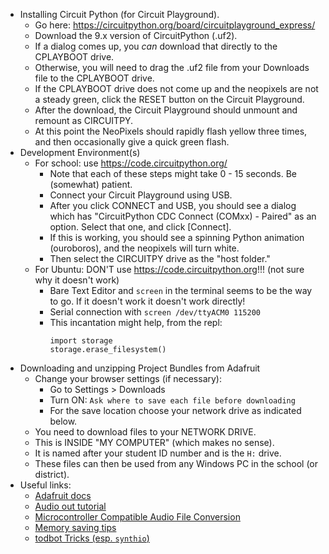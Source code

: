 * Installing Circuit Python (for Circuit Playground).
  * Go here: https://circuitpython.org/board/circuitplayground_express/
  * Download the 9.x version of CircuitPython (.uf2).
  * If a dialog comes up, you *can* download that directly to the CPLAYBOOT drive.
  * Otherwise, you will need to drag the .uf2 file from your Downloads file to the CPLAYBOOT drive.
  * If the CPLAYBOOT drive does not come up and the neopixels are not a steady green, 
    click the RESET button on the Circuit Playground.
  * After the download, the Circuit Playground should unmount and remount as CIRCUITPY.
  * At this point the NeoPixels should rapidly flash yellow three times, and then 
    occasionally give a quick green flash.
* Development Environment(s)
  * For school: use https://code.circuitpython.org/
    * Note that each of these steps might take 0 - 15 seconds.  Be (somewhat) patient.
    * Connect your Circuit Playground using USB.
    * After you click CONNECT and USB, you should see a dialog which has 
      "CircuitPython CDC Connect (COMxx) - Paired"
      as an option.  Select that one, and click [Connect].
    * If this is working, you should see a spinning Python animation (ouroboros),
      and the neopixels will turn white.
    * Then select the CIRCUITPY drive as the "host folder."
  * For Ubuntu: DON'T use https://code.circuitpython.org!!! (not sure why it doesn't work)
    * Bare Text Editor and `screen` in the terminal seems to be the way to go.  If it doesn't work it doesn't work directly!
    * Serial connection with `screen /dev/ttyACM0 115200`
    * This incantation might help, from the repl:
        ```
        import storage
        storage.erase_filesystem()
        ```
* Downloading and unzipping Project Bundles from Adafruit
  * Change your browser settings (if necessary):
    * Go to Settings > Downloads
    * Turn ON: `Ask where to save each file before downloading`
    * For the save location choose your network drive as indicated below.
  * You need to download files to your NETWORK DRIVE.
  * This is INSIDE "MY COMPUTER" (which makes no sense).
  * It is named after your student ID number and is the `H:` drive.
  * These files can then be used from any Windows PC in the school (or district).
* Useful links:
  * [Adafruit docs](https://docs.circuitpython.org/en/latest/README.html)
  * [Audio out tutorial](https://learn.adafruit.com/adafruit-circuit-playground-express/circuitpython-audio-out)
  * [Microcontroller Compatible Audio File Conversion
](https://learn.adafruit.com/microcontroller-compatible-audio-file-conversion)
  * [Memory saving tips](https://learn.adafruit.com/Memory-saving-tips-for-CircuitPython/overview)
  * [todbot Tricks (esp. `synthio`)](https://github.com/todbot/circuitpython-tricks)

